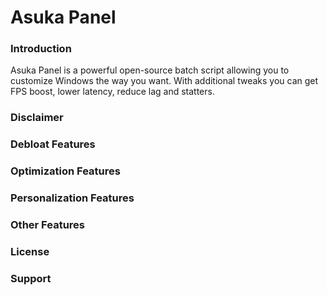 # Asuka Panel

### Introduction
Asuka Panel is a powerful open-source batch script allowing you to customize Windows the way you want. With additional tweaks you can get FPS boost, lower latency, reduce lag and statters.

### Disclaimer

### Debloat Features

### Optimization Features

### Personalization Features 

### Other Features

### License

### Support
